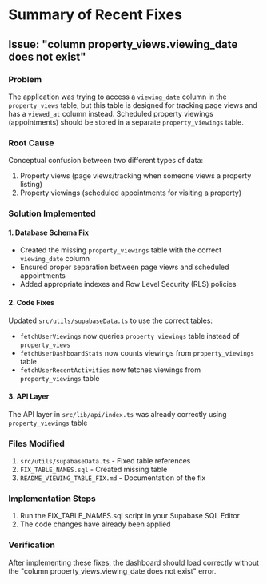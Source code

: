 # Summary of Recent Fixes

## Issue: "column property_views.viewing_date does not exist"

### Problem
The application was trying to access a `viewing_date` column in the `property_views` table, but this table is designed for tracking page views and has a `viewed_at` column instead. Scheduled property viewings (appointments) should be stored in a separate `property_viewings` table.

### Root Cause
Conceptual confusion between two different types of data:
1. Property views (page views/tracking when someone views a property listing)
2. Property viewings (scheduled appointments for visiting a property)

### Solution Implemented

#### 1. Database Schema Fix
- Created the missing `property_viewings` table with the correct `viewing_date` column
- Ensured proper separation between page views and scheduled appointments
- Added appropriate indexes and Row Level Security (RLS) policies

#### 2. Code Fixes
Updated `src/utils/supabaseData.ts` to use the correct tables:

- `fetchUserViewings` now queries `property_viewings` table instead of `property_views`
- `fetchUserDashboardStats` now counts viewings from `property_viewings` table
- `fetchUserRecentActivities` now fetches viewings from `property_viewings` table

#### 3. API Layer
The API layer in `src/lib/api/index.ts` was already correctly using `property_viewings` table

### Files Modified
1. `src/utils/supabaseData.ts` - Fixed table references
2. `FIX_TABLE_NAMES.sql` - Created missing table
3. `README_VIEWING_TABLE_FIX.md` - Documentation of the fix

### Implementation Steps
1. Run the FIX_TABLE_NAMES.sql script in your Supabase SQL Editor
2. The code changes have already been applied

### Verification
After implementing these fixes, the dashboard should load correctly without the "column property_views.viewing_date does not exist" error.